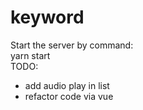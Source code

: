# keyword
Start the server by command:<br>
yarn start<br>
TODO: 
- add audio play in list
- refactor code via vue